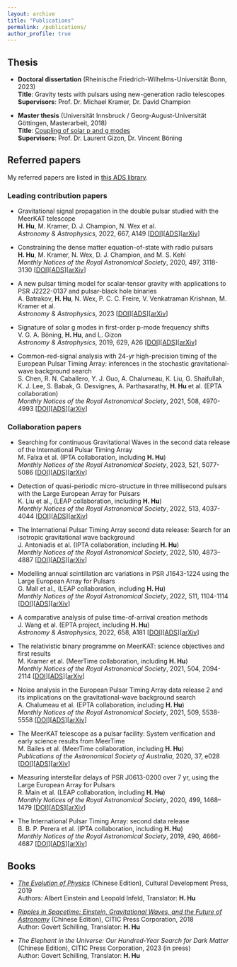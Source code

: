 ```yaml
---
layout: archive
title: "Publications"
permalink: /publications/
author_profile: true
---
```


Thesis
------
+ <b>Doctoral dissertation</b> (Rheinische Friedrich-Wilhelms-Universität Bonn, 2023)\
<b>Title</b>: Gravity tests with pulsars using new-generation radio telescopes\
<b>Supervisors</b>: Prof. Dr. Michael Kramer, Dr. David Champion

+ <b>Master thesis</b> (Universität Innsbruck / Georg-August-Universität Göttingen, Masterarbeit, 2018)\
<b>Title</b>: [Coupling of solar p and g modes](https://diglib.uibk.ac.at/ulbtirolhs/content/titleinfo/2833765)\
<b>Supervisors</b>: Prof. Dr. Laurent Gizon, Dr. Vincent Böning

Referred papers
------
My referred papers are listed in [this ADS library](https://ui.adsabs.harvard.edu/user/libraries/F-uwfqs5SweTjz3cFKtoSg).
### Leading contribution papers
+ Gravitational signal propagation in the double pulsar studied with the MeerKAT telescope\
   **H. Hu**, M. Kramer, D. J. Champion, N. Wex et al.\
   *Astronomy & Astrophysics*, 2022, 667, A149 [[DOI](https://doi.org/10.1051/0004-6361/202244825)][[ADS](https://ui.adsabs.harvard.edu/abs/2022A%26A...667A.149H/abstract)][[arXiv](https://arxiv.org/abs/2209.11798)]

+ Constraining the dense matter equation-of-state with radio pulsars\
   **H. Hu**, M. Kramer, N. Wex, D. J. Champion, and M. S. Kehl\
   *Monthly Notices of the Royal Astronomical Society*, 2020, 497, 3118-3130 [[DOI](https://doi.org/10.1093/mnras/staa2107)][[ADS](https://ui.adsabs.harvard.edu/abs/2020MNRAS.497.3118H/abstract)][[arXiv](https://arxiv.org/abs/2007.07725)]

+  A new pulsar timing model for scalar-tensor gravity with applications to PSR J2222-0137 and pulsar-black hole binaries\
   A. Batrakov, **H. Hu**, N. Wex, P. C. C. Freire, V. Venkatraman Krishnan, M. Kramer et al.\
   *Astronomy & Astrophysics*, 2023 [[DOI](https://doi.org/10.1051/0004-6361/202245246)][[ADS](https://ui.adsabs.harvard.edu/abs/2023arXiv230303824B/abstract)][[arXiv](https://arxiv.org/abs/2303.03824)]

+  Signature of solar g modes in first-order p-mode frequency shifts\
   V. G. A. Böning, **H. Hu**, and L. Gizon\
   *Astronomy & Astrophysics*, 2019, 629, A26 [[DOI](https://doi.org/10.1051/0004-6361/201935434)][[ADS](https://ui.adsabs.harvard.edu/abs/2019A%26A...629A..26B/abstract)][[arXiv](https://arxiv.org/abs/1907.02379)] 

+ Common-red-signal analysis with 24-yr high-precision timing of the European Pulsar Timing Array: inferences in the stochastic gravitational-wave background search\
   S. Chen, R. N. Caballero, Y. J. Guo, A. Chalumeau, K. Liu, G. Shaifullah, K. J. Lee, S. Babak, G. Desvignes, A. Parthasarathy, **H. Hu** et al. (EPTA collaboration)\
   *Monthly Notices of the Royal Astronomical Society*, 2021, 508, 4970-4993 [[DOI](https://doi.org/10.1093/mnras/stab2833)][[ADS](https://ui.adsabs.harvard.edu/abs/2021MNRAS.508.4970C/abstract)][[arXiv](https://arxiv.org/abs/2110.13184)]

### Collaboration papers
+   Searching for continuous Gravitational Waves in the second data release of the International Pulsar Timing Array\
    M. Falxa et al. (IPTA collaboration, including **H. Hu**)\
    *Monthly Notices of the Royal Astronomical Society*, 2023, 521, 5077-5086 [[DOI](https://doi.org/10.1093/mnras/stad812)][[ADS](https://ui.adsabs.harvard.edu/abs/2023MNRAS.521.5077F/abstract)][[arXiv](https://arxiv.org/abs/2303.10767)]

+   Detection of quasi-periodic micro-structure in three millisecond pulsars with the Large European Array for Pulsars\
    K. Liu et al., (LEAP collaboration, including **H. Hu**)\
    *Monthly Notices of the Royal Astronomical Society*, 2022, 513, 4037-4044 [[DOI](https://doi.org/10.1093/mnras/stac1082)][[ADS](https://ui.adsabs.harvard.edu/abs/2022MNRAS.513.4037L/abstract)][[arXiv](https://arxiv.org/abs/2206.10045)]

+   The International Pulsar Timing Array second data release: Search for an isotropic gravitational wave background\
    J. Antoniadis et al. (IPTA collaboration, including **H. Hu**)\
    *Monthly Notices of the Royal Astronomical Society*, 2022, 510, 4873–4887 [[DOI](https://doi.org/10.1093/mnras/stab3418)][[ADS](https://ui.adsabs.harvard.edu/abs/2022MNRAS.510.4873A/abstract)][[arXiv](https://arxiv.org/abs/2201.03980)]
   
+   Modelling annual scintillation arc variations in PSR J1643-1224 using the Large European Array for Pulsars\
    G. Mall et al., (LEAP collaboration, including **H. Hu**)\
    *Monthly Notices of the Royal Astronomical Society*, 2022, 511, 1104-1114 [[DOI](https://doi.org/10.1093/mnras/stac096)][[ADS](https://ui.adsabs.harvard.edu/abs/2022MNRAS.511.1104M/abstract)][[arXiv](https://arxiv.org/abs/2201.04245)]

+   A comparative analysis of pulse time-of-arrival creation methods\
    J. Wang et al. (EPTA project, including **H. Hu**)\
    *Astronomy & Astrophysics*, 2022, 658, A181 [[DOI](https://doi.org/10.1051/0004-6361/202141121)][[ADS](https://ui.adsabs.harvard.edu/abs/2022A%26A...658A.181W/abstract)][[arXiv](https://arxiv.org/abs/2111.13482)]

+   The relativistic binary programme on MeerKAT: science objectives and first results\
    M. Kramer et al. (MeerTime collaboration, including **H. Hu**)\
    *Monthly Notices of the Royal Astronomical Society*, 2021, 504, 2094-2114 [[DOI](https://doi.org/10.1093/mnras/stab375)][[ADS](https://ui.adsabs.harvard.edu/abs/2021MNRAS.504.2094K/abstract)][[arXiv](https://arxiv.org/abs/2102.05160)]

+   Noise analysis in the European Pulsar Timing Array data release 2 and its implications on the gravitational-wave background search\
    A. Chalumeau et al. (EPTA collaboration, including **H. Hu**)\
    *Monthly Notices of the Royal Astronomical Society*, 2021, 509, 5538-5558 [[DOI](https://doi.org/10.1093/mnras/stab3283)][[ADS](https://ui.adsabs.harvard.edu/abs/2022MNRAS.509.5538C/abstract)][[arXiv](https://arxiv.org/abs/2111.05186)] 

+   The MeerKAT telescope as a pulsar facility: System verification and early science results from MeerTime\
    M. Bailes et al. (MeerTime collaboration, including **H. Hu**)\
    *Publications of the Astronomical Society of Australia*, 2020, 37, e028 [[DOI](https://doi.org/10.1017/pasa.2020.19)][[ADS](https://ui.adsabs.harvard.edu/abs/2020PASA...37...28B/abstract)][[arXiv](https://arxiv.org/abs/2005.14366)]  

+   Measuring interstellar delays of PSR J0613-0200 over 7 yr, using the Large European Array for Pulsars\
    R. Main et al. (LEAP collaboration, including **H. Hu**)\
    *Monthly Notices of the Royal Astronomical Society*, 2020, 499, 1468–1479 [[DOI](https://doi.org/10.1093/mnras/staa2955)][[ADS](https://ui.adsabs.harvard.edu/abs/2020MNRAS.499.1468M/abstract)][[arXiv](https://arxiv.org/abs/2009.10707)]

+   The International Pulsar Timing Array: second data release\
    B. B. P. Perera et al. (IPTA collaboration, including **H. Hu**)\
    *Monthly Notices of the Royal Astronomical Society*, 2019, 490, 4666-4687 [[DOI](https://doi.org/10.1093/mnras/stz2857)][[ADS](https://ui.adsabs.harvard.edu/abs/2019MNRAS.490.4666P/abstract)][[arXiv](https://arxiv.org/abs/1909.04534)]  

Books
------
+  *[The Evolution of Physics](https://isbnsearch.org/isbn/9787514227185)* (Chinese Edition), Cultural Development Press, 2019\
   Authors: Albert Einstein and Leopold Infeld, Translator: **H. Hu**
   
+  *[Ripples in Spacetime: Einstein, Gravitational Waves, and the Future of Astronomy](https://isbnsearch.org/isbn/9787508690629)*
(Chinese Edition), CITIC Press Corporation, 2018\
   Author: Govert Schilling, Translator: **H. Hu**

+  *The Elephant in the Universe: Our Hundred-Year Search for Dark Matter* (Chinese
Edition), CITIC Press Corporation, 2023 (in press)\
   Author: Govert Schilling, Translator: **H. Hu**
